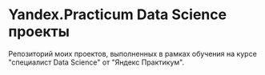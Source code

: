 # Yandex.Practicum Data Science проекты
Репозиторий моих проектов, выполненных в рамках обучения на курсе "специалист Data Science" от "Яндекс Практикум".

